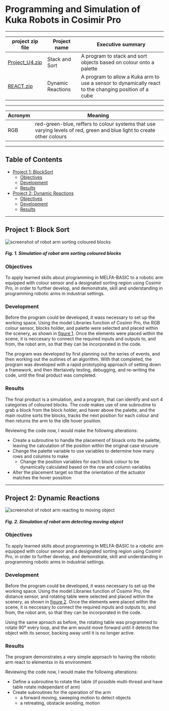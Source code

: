 # Programming and Simulation of Kuka Robots in Cosimir Pro
****
project zip file| Project name | Executive summary
---|---|---
[Project_U4.zip][p-u4] | Stack and Sort | A program to stack and sort objects based on colour onto a palette 
[REACT.zip][react] | Dynamic Reactions | A program to allow a Kuka arm to use a sensor to dynamically react to the changing position of a cube
****
Acronym | Meaning
---|---
RGB | red-green-blue, reffers to colour systems that use varying levels of red, green and blue light to create other colours
****
## Table of Contents
- [Project 1: BlockSort][proj-1]
  - [Objectives][P1-obj]
  - [Development][P1-Dev]
  - [Results][P1-res]
- [Project 2: Dynamic Reactions][proj-2]
  - [Objectives][P2-obj]
  - [Development][P2-dev]
  - [Results][P2-res]
****
## Project 1: Block Sort
![screenshot of robot arm sorting coloured blocks][sort-sc]

##### Fig. 1.  Simulation of robot arm sorting coloured blocks
### Objectives
To apply learned skills about programming in MELFA-BASIC to a robotic arm equipped with colour sensor and a designated sorting region using Cosimir Pro, in order to further develop, and demonstrate, skill and understanding in programming robotic arms in industrial settings.

### Development
Before the program could be developed, it wass necessary to set up the working space. Using the model Libraries function of Cosimir Pro, the RGB colour sensor, blocks holder, and palette were selected and placed within the scenery, as shown in [figure 1][fig-1]. Once the elements were placed within the scene, it is neccesary to connect the required inputs and outputs to, and from, the robot arm, so that they can be incorporated in the code.

The program was developed by first planning out the series of events, and then working out the outlines of an algorithm. With that completed, the program was developed with a rapid prototyping approach of setting down a framework, and then ittertaively testing, debugging, and re-writing the code, until the final product was completed.

### Results
The final product is a simulation, and a program, that can identify and sort 4 categories of coloured blocks. The code makes use of one subroutine to grab a block from the block holder, and haver above the palette, and the main routine sorts the blocks, tracks the next position for each colour and then returns the arm to the idle hover position.

Reviewing the code now, I would make the following alterations:
- Create a subroutine to handle the placement of bloack onto the palette, leaving the calculation of the position within the original case strucure
- Change the palette variable to use variables to determine how many rows and columns to make
  - Change the position variables for each block colour to be dynamically calculated based on the row and column variables
- Alter the placement target so that the orientation of the actuator matches the hover possition

****
## Project 2: Dynamic Reactions
![screenshot of robot arm reacting to moving object][react-sc]
##### Fig. 2.  Simulation of robot arm detecting moving object

### Objectives
To apply learned skills about programming in MELFA-BASIC to a robotic arm equipped with colour sensor and a designated sorting region using Cosimir Pro, in order to further develop, and demonstrate, skill and understanding in programming robotic arms in industrial settings.

### Development
Before the program could be developed, it wass necessary to set up the working space. Using the model Libraries function of Cosimir Pro, the distance sensor, and rotating table were selected and placed within the scenery, as shown in [figure 2][fig-2]. Once the elements were placed within the scene, it is neccesary to connect the required inputs and outputs to, and from, the robot arm, so that they can be incorporated in the code.

Using the same aproach as before, the rotating table was programmed to rotate 90° every loop, and the arm would move forward until it detects the object with its sensor, backing away until it is no longer active. 

### Results
The program demonstrates a very simple approach to having the robotic arm react to elementss in its environment.

Reviewing the code now, I would make the following alterations:
- Define a subroutine to rotate the table (if possible multi-thread and have table rotate independant of arm)
- Create subroutines for the operation of the arm
  - a forward moving, sweeping motion to detect objects
  - a retreating, obstacle avoiding, motion

<!--- Footnotes --->
[^1]: The source code was built with [this guide][1] as reference
<!--- Refs --->
[1]: https://www.slideshare.net/ruben_loredo/programacion-melfa-iv
<!--- figures and image sources --->
[fig-1]: #fig-1--screenshot-of-program-simulation
[sort-sc]: https://github.com/ReedOcean-RainCity/my-WIP-portfolio/assets/135147457/18ce8692-669e-494c-81b8-03f48109614c
[fig-2]: #fig-2--simulation-of-robot-arm-detecting-moving-object
[react-sc]: https://github.com/ReedOcean-RainCity/my-WIP-portfolio/assets/135147457/64afa54f-1b93-4658-9e15-75f3124171a3
<!--- File Paths --->
[p-u4]: https://github.com/ReedOcean-RainCity/my-WIP-portfolio/blob/c56d572d72d2be7890daec2abd9e4d288f0bba3e/Cosimir%20pro%20Simulations/Project_U4.zip
[react]: https://github.com/ReedOcean-RainCity/my-WIP-portfolio/blob/c56d572d72d2be7890daec2abd9e4d288f0bba3e/Cosimir%20pro%20Simulations/REACT.zip
<!--- Projects --->
<!--- 1 --->
[proj-1]: #project-1-block-sort
[P1-obj]: #objectives
[P1-dev]: #development
[P1-res]: #results
<!--- 2 --->
[proj-2]: #project-2-dynamic-reactions
[P2-obj]: #objectives-1
[P2-dev]: #development-1
[P2-res]: #results-1
